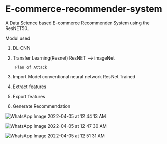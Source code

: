 # E-commerce-recommender-system
A Data Science based E-commerce Recommender System using the ResNET50.

Modul used
1) DL-CNN
2) Transfer Learning(Resnet)
ResNET --> imageNet

        Plan of Attack
1) Import Model
   conventional neural network 
   ResNet Trained

2) Extract features
3) Export features
4) Generate Recommendation
  
  
![WhatsApp Image 2022-04-05 at 12 44 13 AM](https://user-images.githubusercontent.com/75496066/161722766-6b7c0dd5-1634-4e62-b27d-1e32ee53f001.jpeg)

![WhatsApp Image 2022-04-05 at 12 47 30 AM](https://user-images.githubusercontent.com/75496066/161722761-81e5f9cc-e9c4-45e5-8d33-4cb78db6f10b.jpeg)

![WhatsApp Image 2022-04-05 at 12 51 31 AM](https://user-images.githubusercontent.com/75496066/161722747-1d5fff1f-7f66-49e9-a1e7-242cd28445b6.jpeg)
